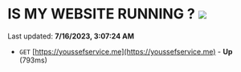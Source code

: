 # IS MY WEBSITE RUNNING ? [![](https://img.shields.io/static/v1?label=Sponsor&message=%E2%9D%A4&logo=GitHub&color=%23fe8e86)](https://github.com/sponsors/<username>)

Last updated: **7/16/2023, 3:07:24 AM**

- `GET` [https://youssefservice.me](https://youssefservice.me) - **Up** (793ms)
